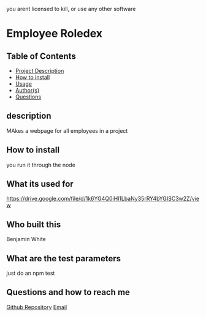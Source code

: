  you arent licensed to kill, or use any other software
  # Employee Roledex
  ## Table of Contents
  - [Project Description](#description)
  - [How to install](#How-to-install)
  - [Usage](#What-its-used-for)
  - [Author(s)](#Who-built-this)
  - [Questions](#Questions-and-how-to-reach-me)
  ## description
  MAkes a webpage for all employees in a project
  ## How to install
  you run it through the node
  ## What its used for
  https://drive.google.com/file/d/1k6YG4Q0iHl1LbaNy35rRY4bYGISC3w2Z/view
  ## Who built this
  Benjamin White
  ## What are the test parameters
  just do an npm test
  ## Questions and how to reach me
   [Github Repository](https://github.com/BenjaminMWhite)
  [Email](mailto:bwhitem@gmail.com)
  
  
